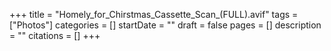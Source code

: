 +++
title = "Homely_for_Chirstmas_Cassette_Scan_(FULL).avif"
tags = ["Photos"]
categories = []
startDate = ""
draft = false
pages = []
description = ""
citations = []
+++
